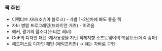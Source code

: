 ### 책 추천
- 이펙티브 자바(조슈아 블로크) - 개발 1~2년차에 봐도 좋을 책
- 자바 병렬 프로그래밍(브라이언 게츠) - 어려움
- 해커, 광기의 랩소디(스티븐 레비)
- GoF의 디자인 패턴 :재사용성을 지닌 객체지향 소프트웨어의 핵심요소(에릭 감마)
- 헤드퍼스트 디자인 패턴 (에릭프리먼) → 얘는 자바로 구현